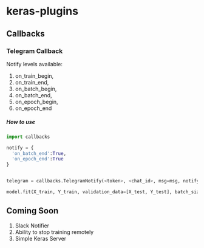 # keras-plugins

## Callbacks

### Telegram Callback

Notify levels available:
1) on_train_begin,
2) on_train_end,
3) on_batch_begin,
4) on_batch_end,
5) on_epoch_begin,
6) on_epoch_end
  
##### How to use

```python
import callbacks

notify = { 
  'on_batch_end':True, 
  'on_epoch_end':True 
}


telegram = callbacks.TelegramNotify(<token>, <chat_id>, msg=msg, notify=notify)

model.fit(X_train, Y_train, validation_data=[X_test, Y_test], batch_size=256, epochs=10, callbacks=[telegram])
```

## Coming Soon
1) Slack Notifier
2) Ability to stop training remotely
3) Simple Keras Server
